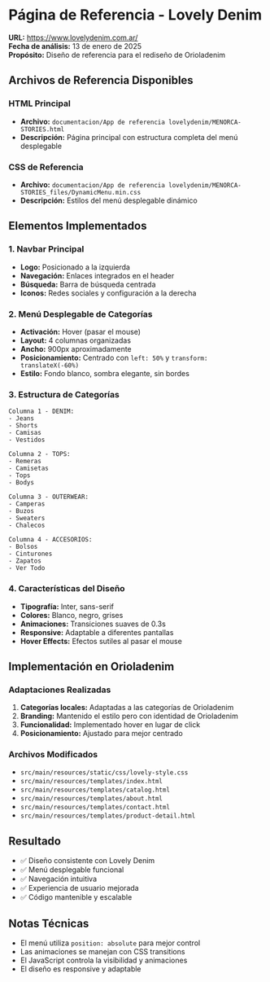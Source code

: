 # Página de Referencia - Lovely Denim

**URL:** https://www.lovelydenim.com.ar/  
**Fecha de análisis:** 13 de enero de 2025  
**Propósito:** Diseño de referencia para el rediseño de Orioladenim

## Archivos de Referencia Disponibles

### HTML Principal
- **Archivo:** `documentacion/App de referencia lovelydenim/MENORCA-STORIES.html`
- **Descripción:** Página principal con estructura completa del menú desplegable

### CSS de Referencia
- **Archivo:** `documentacion/App de referencia lovelydenim/MENORCA-STORIES_files/DynamicMenu.min.css`
- **Descripción:** Estilos del menú desplegable dinámico

## Elementos Implementados

### 1. Navbar Principal
- **Logo:** Posicionado a la izquierda
- **Navegación:** Enlaces integrados en el header
- **Búsqueda:** Barra de búsqueda centrada
- **Iconos:** Redes sociales y configuración a la derecha

### 2. Menú Desplegable de Categorías
- **Activación:** Hover (pasar el mouse)
- **Layout:** 4 columnas organizadas
- **Ancho:** 900px aproximadamente
- **Posicionamiento:** Centrado con `left: 50%` y `transform: translateX(-60%)`
- **Estilo:** Fondo blanco, sombra elegante, sin bordes

### 3. Estructura de Categorías
```
Columna 1 - DENIM:
- Jeans
- Shorts
- Camisas
- Vestidos

Columna 2 - TOPS:
- Remeras
- Camisetas
- Tops
- Bodys

Columna 3 - OUTERWEAR:
- Camperas
- Buzos
- Sweaters
- Chalecos

Columna 4 - ACCESORIOS:
- Bolsos
- Cinturones
- Zapatos
- Ver Todo
```

### 4. Características del Diseño
- **Tipografía:** Inter, sans-serif
- **Colores:** Blanco, negro, grises
- **Animaciones:** Transiciones suaves de 0.3s
- **Responsive:** Adaptable a diferentes pantallas
- **Hover Effects:** Efectos sutiles al pasar el mouse

## Implementación en Orioladenim

### Adaptaciones Realizadas
1. **Categorías locales:** Adaptadas a las categorías de Orioladenim
2. **Branding:** Mantenido el estilo pero con identidad de Orioladenim
3. **Funcionalidad:** Implementado hover en lugar de click
4. **Posicionamiento:** Ajustado para mejor centrado

### Archivos Modificados
- `src/main/resources/static/css/lovely-style.css`
- `src/main/resources/templates/index.html`
- `src/main/resources/templates/catalog.html`
- `src/main/resources/templates/about.html`
- `src/main/resources/templates/contact.html`
- `src/main/resources/templates/product-detail.html`

## Resultado
- ✅ Diseño consistente con Lovely Denim
- ✅ Menú desplegable funcional
- ✅ Navegación intuitiva
- ✅ Experiencia de usuario mejorada
- ✅ Código mantenible y escalable

## Notas Técnicas
- El menú utiliza `position: absolute` para mejor control
- Las animaciones se manejan con CSS transitions
- El JavaScript controla la visibilidad y animaciones
- El diseño es responsive y adaptable
